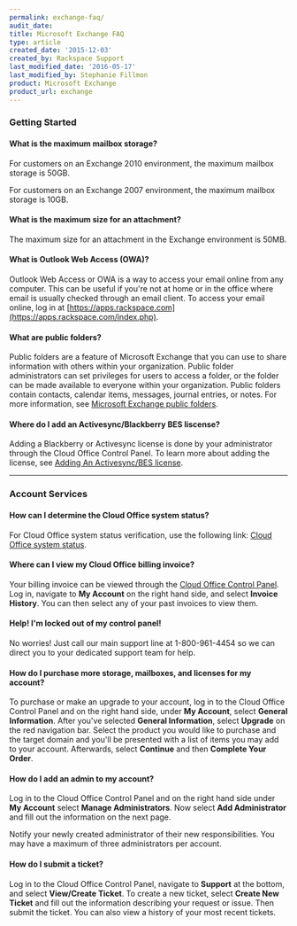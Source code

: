 ```yaml
---
permalink: exchange-faq/
audit_date:
title: Microsoft Exchange FAQ
type: article
created_date: '2015-12-03'
created_by: Rackspace Support
last_modified_date: '2016-05-17'
last_modified_by: Stephanie Fillmon
product: Microsoft Exchange
product_url: exchange
---
```


### Getting Started

#### What is the maximum mailbox storage?

For customers on an Exchange 2010 environment, the maximum mailbox
storage is 50GB.

For customers on an Exchange 2007 environment, the maximum mailbox
storage is 10GB.

#### What is the maximum size for an attachment?

The maximum size for an attachment in the Exchange environment is 50MB.

#### What is Outlook Web Access (OWA)?

Outlook Web Access or OWA is a way to access your email online from any
computer. This can be useful if you're not at home or in the office
where email is usually checked through an email client. To access your
email online, log in at
[https://apps.rackspace.com](https://apps.rackspace.com/index.php).

#### What are public folders?

Public folders are a feature of Microsoft Exchange that you can use to
share information with others within your organization. Public folder
administrators can set privileges for users to access a folder, or the
folder can be made available to everyone within your organization.
Public folders contain contacts, calendar items, messages, journal
entries, or notes. For more information, see [Microsoft Exchange public
folders](/how-to/microsoft-exchange-public-folders).

#### Where do I add an Activesync/Blackberry BES liscense?

Adding a Blackberry or Activesync license is done by your
administrator through the Cloud Office Control Panel. To learn more
about adding the license, see [Adding An
Activesync/BES
license](/how-to/add-an-activesync-or-bes-license).

------------------------------------------------------------------------

### Account Services

#### How can I determine the Cloud Office system status?

For Cloud Office system status verification, use the following link:
[Cloud Office system status](http://status.apps.rackspace.com/).

#### Where can I view my Cloud Office billing invoice?

Your billing invoice can be viewed through the [Cloud Office Control Panel](https://cp.rackspace.com/). Log in, navigate to
**My Account** on the right hand side, and select **Invoice History**.
You can then select any of your past invoices to view them.

#### Help! I'm locked out of my control panel!

No worries! Just call our main support line at 1-800-961-4454 so we can direct you to your
dedicated support team for help.

#### How do I purchase more storage, mailboxes, and licenses for my account?

To purchase or make an upgrade to your account, log in to the Cloud Office Control
Panel and on the right hand side, under **My Account**, select
**General Information**. After you've selected **General Information**,
select **Upgrade** on the red navigation bar. Select the product you
would like to purchase and the target domain and you'll be presented
with a list of items you may add to your account. Afterwards, select
**Continue** and then **Complete Your Order**.

#### How do I add an admin to my account?

Log in to the Cloud Office Control Panel and on the right hand side under **My
Account** select **Manage Administrators**. Now select **Add
Administrator** and fill out the information on the next page.

Notify your newly created administrator of their new responsibilities.
You may have a maximum of three administrators per account.

#### How do I submit a ticket?

Log in to the Cloud Office Control Panel, navigate
to **Support** at the bottom, and select **View/Create Ticket**. To
create a new ticket, select **Create New Ticket** and fill out the
information describing your request or issue. Then submit the ticket.
You can also view a history of your most recent tickets.
